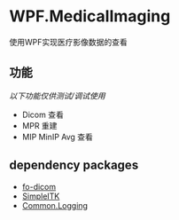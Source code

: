 # WPF.MedicalImaging
使用WPF实现医疗影像数据的查看

## 功能

*以下功能仅供测试/调试使用*

- Dicom 查看
- MPR 重建
- MIP MinIP Avg 查看

## dependency packages

- [fo-dicom](https://github.com/fo-dicom/fo-dicom)
- [SimpleITK](https://github.com/SimpleITK/SimpleITK)
- [Common.Logging](https://github.com/net-commons/common-logging)
